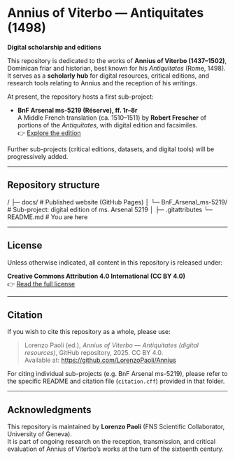 # Annius of Viterbo — Antiquitates (1498)  
**Digital scholarship and editions**

This repository is dedicated to the works of **Annius of Viterbo (1437–1502)**, Dominican friar and historian, best known for his *Antiquitates* (Rome, 1498).  
It serves as a **scholarly hub** for digital resources, critical editions, and research tools relating to Annius and the reception of his writings.

At present, the repository hosts a first sub-project:

- **BnF Arsenal ms-5219 (Réserve), ff. 1r–8r**  
  A Middle French translation (ca. 1510–1511) by **Robert Frescher** of portions of the *Antiquitates*, with digital edition and facsimiles.  
  👉 [Explore the edition](https://lorenzopaoli.github.io/Annius/BnF_Arsenal_ms-5219/)

Further sub-projects (critical editions, datasets, and digital tools) will be progressively added.

---

## Repository structure

/
├─ docs/ # Published website (GitHub Pages)
│ └─ BnF_Arsenal_ms-5219/ # Sub-project: digital edition of ms. Arsenal 5219
│
├─ .gitattributes
└─ README.md # You are here


---

## License

Unless otherwise indicated, all content in this repository is released under:  

**Creative Commons Attribution 4.0 International (CC BY 4.0)**  
👉 [Read the full license](https://creativecommons.org/licenses/by/4.0/)

---

## Citation

If you wish to cite this repository as a whole, please use:  

> Lorenzo Paoli (ed.), *Annius of Viterbo — Antiquitates (digital resources)*, GitHub repository, 2025. CC BY 4.0.  
> Available at: https://github.com/LorenzoPaoli/Annius

For citing individual sub-projects (e.g. BnF Arsenal ms-5219), please refer to the specific README and citation file (`citation.cff`) provided in that folder.

---

## Acknowledgments

This repository is maintained by **Lorenzo Paoli** (FNS Scientific Collaborator, University of Geneva).  
It is part of ongoing research on the reception, transmission, and critical evaluation of Annius of Viterbo’s works at the turn of the sixteenth century.
